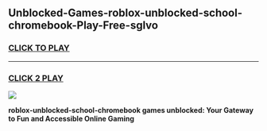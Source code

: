 
## Unblocked-Games-roblox-unblocked-school-chromebook-Play-Free-sglvo
<h3>
<a href="https://premium76.site?title=roblox-unblocked-school-chromebook&ref=23A">CLICK TO PLAY</a></h3>
<hr>

<h3>
<a href="https://premium76.site?title=roblox-unblocked-school-chromebook&ref=23A">CLICK 2 PLAY</a>
  
</h3>

<a href="https://premium76.site?title=roblox-unblocked-school-chromebook&ref=23A"><img src="https://clearcache.store/games.png"></a>


**roblox-unblocked-school-chromebook games unblocked: Your Gateway to Fun and Accessible Online Gaming**
